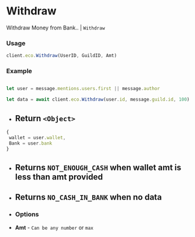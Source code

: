 # Withdraw

Withdraw Money from Bank.. | `Withdraw`

### Usage

```js
client.eco.Withdraw(UserID, GuildID, Amt) 
```

### Example

```js

let user = message.mentions.users.first || message.author

let data = await client.eco.Withdraw(user.id, message.guild.id, 100) 
```

- ## Return `<Object>`
 
```js
{ 
 wallet = user.wallet,
 Bank = user.bank
}
```

- ## Returns `NOT_ENOUGH_CASH` when wallet amt is less than amt provided
 
- ## Returns `NO_CASH_IN_BANK` when no data

 - ### Options

- **Amt** - `Can be any number` or `max`
